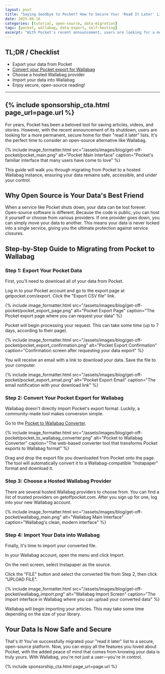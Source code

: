 ```yaml
---
layout: post
title: "Saying Goodbye to Pocket? How to Secure Your 'Read It Later' List with Open Source"
date: 2025-06-16
categories: [tutorial, open-source, data-migration]
tags: [pocket, wallabag, data-export, self-hosting]
excerpt: "With Pocket's recent announcement, users are looking for a more permanent, secure home for their 'read it later' lists. Learn how to migrate to Wallabag, an open-source alternative."
---
```


## TL;DR / Checklist

- Export your data from Pocket
- [Convert your Pocket export for Wallabag](https://benjaminoakes.github.io/pocket-to-wallabag/)
- Choose a hosted Wallabag provider
- Import your data into Wallabag
- Enjoy secure, open-source reading!

---
{% include sponsorship_cta.html page_url=page.url %}
---


For years, Pocket has been a beloved tool for saving articles, videos, and stories. However, with the recent announcement of its shutdown, users are looking for a more permanent, secure home for their "read it later" lists. It's the perfect time to consider an open-source alternative like Wallabag.

{% include image_formatter.html src="/assets/images/blog/get-off-pocket/pocket_main.png" alt="Pocket Main Interface" caption="Pocket's familiar interface that many users have come to love" %}

This guide will walk you through migrating from Pocket to a hosted Wallabag instance, ensuring your data remains safe, accessible, and under your control.

## Why Open Source is Your Data's Best Friend

When a service like Pocket shuts down, your data can be lost forever. Open-source software is different. Because the code is public, you can host it yourself or choose from various providers. If one provider goes down, you can simply move your data to another. This means your data is never locked into a single service, giving you the ultimate protection against service closures.

## Step-by-Step Guide to Migrating from Pocket to Wallabag

### Step 1: Export Your Pocket Data

First, you'll need to download all of your data from Pocket.

Log in to your Pocket account and go to the export page at getpocket.com/export. Click the "Export CSV file" link.

{% include image_formatter.html src="/assets/images/blog/get-off-pocket/pocket_export_page.png" alt="Pocket Export Page" caption="The Pocket export page where you can request your data" %}

Pocket will begin processing your request. This can take some time (up to 7 days, according to their page).

{% include image_formatter.html src="/assets/images/blog/get-off-pocket/pocket_export_confirmation.png" alt="Pocket Export Confirmation" caption="Confirmation screen after requesting your data export" %}

You will receive an email with a link to download your data. Save the file to your computer.

{% include image_formatter.html src="/assets/images/blog/get-off-pocket/pocket_export_email.png" alt="Pocket Export Email" caption="The email notification with your download link" %}

### Step 2: Convert Your Pocket Export for Wallabag

Wallabag doesn't directly import Pocket's export format. Luckily, a community-made tool makes conversion simple.

Go to the [Pocket to Wallabag Converter](https://benjaminoakes.github.io/pocket-to-wallabag/).

{% include image_formatter.html src="/assets/images/blog/get-off-pocket/pocket_to_wallabag_converter.png" alt="Pocket to Wallabag Converter" caption="The web-based converter tool that transforms Pocket exports to Wallabag format" %}

Drag and drop the export file you downloaded from Pocket onto the page. The tool will automatically convert it to a Wallabag-compatible "Instapaper" format and download it.

### Step 3: Choose a Hosted Wallabag Provider

There are several hosted Wallabag providers to choose from. You can find a list of trusted providers on getoffpocket.com. After you sign up for one, log into your new Wallabag account.

{% include image_formatter.html src="/assets/images/blog/get-off-pocket/wallabag_main.png" alt="Wallabag Main Interface" caption="Wallabag's clean, modern interface" %}

### Step 4: Import Your Data into Wallabag

Finally, it's time to import your converted file.

In your Wallabag account, open the menu and click Import.

On the next screen, select Instapaper as the source.

Click the "FILE" button and select the converted file from Step 2, then click "UPLOAD FILE".

{% include image_formatter.html src="/assets/images/blog/get-off-pocket/wallabag_import.png" alt="Wallabag Import Screen" caption="The import interface in Wallabag where you can upload your converted data" %}

Wallabag will begin importing your articles. This may take some time depending on the size of your library.

## Your Data Is Now Safe and Secure

That's it! You've successfully migrated your "read it later" list to a secure, open-source platform. Now, you can enjoy all the features you loved about Pocket, with the added peace of mind that comes from knowing your data is truly yours. With Wallabag, you're not just a user—you're in control.

{% include sponsorship_cta.html page_url=page.url %}